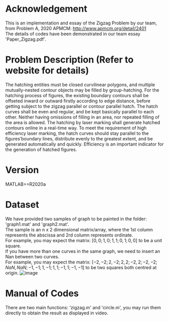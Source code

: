# Acknowledgement
This is an implementation and essay of the Zigzag Problem by our team, from Problem A, 2020 APMCM: http://www.apmcm.org/detail/2401 \
The details of codes have been demonstrated in our team essay 'Paper_Zigzag.pdf'.
# Problem Description (Refer to website for details)
The hatching entities must be closed curvilinear polygons, and multiple mutually-nested contour objects may be filled by group-hatching. For the hatching process of figures, the existing boundary contours shall be offseted inward or outward firstly according to edge  distance, before getting subject to the zigzag parallel or contour parallel hatch. The hatch curves  shall be even and regular, and be kept basically parallel to each other. Neither having omissions of filling in an area, nor repeated filling of the area is allowed. The hatching by laser marking shall generate hatched contours online in a real-time way. To meet the requirement of high efficiency laser marking, the hatch curves should stay parallel to the figures’boundary lines, distribute evenly to the greatest extent, and be generated automatically and quickly.  Efficiency is an important indicator for the generation of hatched figures.
# Version
MATLAB==R2020a
# Dataset
We have provided two samples of graph to be painted in the folder: 'graph1.mat' and 'graph2.mat'. \
The sample is an n x 2 dimensional matrix/array, where the 1st column represents the abscissa and 2rd column represents ordinate.\
For example, you may expect the matrix: $[0,0;1,0;1,1;0,1;0,0]$ to be a unit square. \
If you have more than one curves in the same graph, we need to insert an Nan between two curves.\
For example, you may expect the matrix: $[-2,-2;2,-2;2,2;-2,2;-2,-2;NaN,NaN;-1,-1;1,-1;1,1;-1,1;-1,-1]$ to be two squares both centred at origin.
![image](xxx.png)
# Manual of Codes
There are two main functions: 'zigzag.m' and 'circle.m', you may run them directly to obtain the result as displayed in video.
